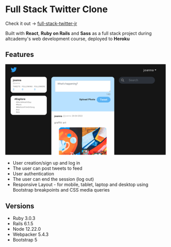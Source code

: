 
# Full Stack Twitter Clone


Check it out -> [full-stack-twitter-jr](https://fs-twitter-jr.herokuapp.com)  

Built with **React**, **Ruby on Rails** and **Sass** as a full stack project during altcademy's web development course, deployed to **Heroku**

## Features

![screenshot of Twitter Clone Project](twitter-project.png "screenshot of twitter clone")

* User creation/sign up and log in
* The user can post tweets to feed
* User authentication
* The user can end the session (log out)
* Responsive Layout - for mobile, tablet, laptop and desktop using Bootstrap breakpoints and CSS media queries

## Versions

* Ruby 3.0.3
* Rails 6.1.5
* Node 12.22.0
* Webpacker 5.4.3
* Bootstrap 5